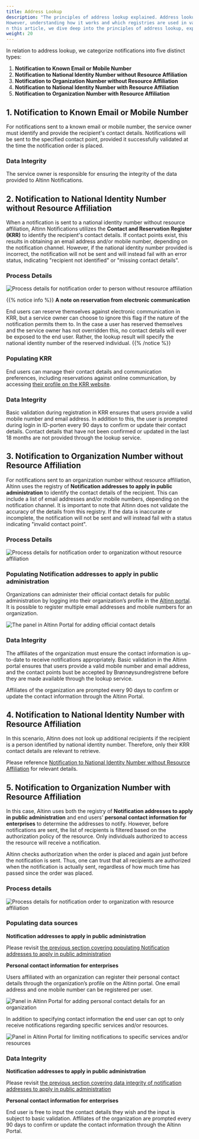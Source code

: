 ```yaml
---
title: Address Lookup
description: "The principles of address lookup explained. Address lookup is one of the benefits of using Altinn Notifications. 
However, understanding how it works and which registries are used in various situations is not easy. 
n this article, we dive deep into the principles of address lookup, explaining the process for different types of notifications."
weight: 20
---
```



In relation to address lookup, we categorize notifications into five distinct types:

1. **Notification to Known Email or Mobile Number**
2. **Notification to National Identity Number without Resource Affiliation**
3. **Notification to Organization Number without Resource Affiliation**
4. **Notification to National Identity Number with Resource Affiliation**
5. **Notification to Organization Number with Resource Affiliation**

## 1. Notification to Known Email or Mobile Number
For notifications sent to a known email or mobile number,
the service owner must identify and provide the recipient's contact details.
Notifications will be sent to the specified contact point,
provided it successfully validated at the time the notification order is placed.

### Data Integrity
The service owner is responsible for ensuring the integrity of the data provided to Altinn Notifications.

## 2. Notification to National Identity Number without Resource Affiliation
When a notification is sent to a national identity number without resource affiliation, 
Altinn Notifications utilizes the **Contact and Reservation Register (KRR)** to identify the recipient's contact details. 
If contact points exist, this results in obtaining an email address and/or mobile number,
depending on the notification channel. 
However, if the national identity number provided is incorrect, 
the notification will not be sent and will instead fail with an error status, indicating "recipient not identified"
or "missing contact details".

### Process Details
![Process details for notification order to person without resource affiliation](person-no-resource-flow.drawio.svg)

{{% notice info %}}
**A note on reservation from electronic communication**

End users can reserve themselves against electronic communication in KRR, 
but a service owner can choose to ignore this flag if the nature of the notification permits them to. 
In the case a user has reserved themselves and the service owner has not overridden this,
no contact details will ever be exposed to the end user. 
Rather, the lookup result will specify the national identity number of the reserved individual.
{{% /notice %}}

### Populating KRR
End users can manage their contact details and communication preferences, 
including reservations against online communication,
by accessing [their profile on the KRR website](https://minprofil.kontaktregisteret.no/).

### Data Integrity

Basic validation during registration in KRR ensures that users provide a valid mobile number and email address.
In addition to this, the user is prompted during login in ID-porten every 90 days to confirm or update their contact details. 
Contact details that have not been confirmed or updated in the last 18 months are not provided through the lookup service.

## 3. Notification to Organization Number without Resource Affiliation

For notifications sent to an organization number without resource affiliation, 
Altinn uses the registry of **Notification addresses to apply in public administration** to identify the contact details of the recipient. 
This can include a list of email addresses and/or mobile numbers, depending on the notification channel. 
It is important to note that Altinn does not validate the accuracy of the details from this registry.
If the data is inaccurate or incomplete, the notification will not be sent and will instead fail with a 
status indicating "invalid contact point".

### Process Details
![Process details for notification order to organization without resource affiliation](org-no-resource-flow.drawio.svg)

### Populating Notification addresses to apply in public administration
Organizations can administer their official contact details for public administration by logging into 
their organization’s profile in the [Altinn portal](https://www.altinn.no). 
It is possible to register multiple email addresses and mobile numbers for an organization. 

![The panel in Altinn Portal for adding official contact details](official-address-panel-portal.PNG "Panel in Altinn Portal for adding official contact details")

### Data Integrity
The affiliates of the organization must ensure the contact information is up-to-date to receive notifications appropriately. 
Basic validation in the Altinn portal ensures that users provide a valid mobile number and email address,
and the contact points bust be accepted by Brønnøysundregistrene before they are made available through the lookup service.

Affiliates of the organization are prompted every 90 days to confirm or update the contact information 
through the Altinn Portal.

## 4. Notification to National Identity Number with Resource Affiliation
In this scenario, Altinn does not look up additional recipients if the recipient is a person identified by 
national identity number. 
Therefore, only their KRR contact details are relevant to retrieve.

Please reference [Notification to National Identity Number without Resource Affiliation](#2-notification-to-national-identity-number-without-resource-affiliation)
for relevant details.

## 5. Notification to Organization Number with Resource Affiliation
In this case, Altinn uses both the registry of  **Notification addresses to apply in public administration** 
and end users' **personal contact information for enterprises** to determine the addresses to notify. 
However, before notifications are sent, the list of recipients is filtered based on the authorization policy of the resource. 
Only individuals authorized to access the resource will receive a notification. 


Altinn checks authorization when the order is placed and again just before the notification is sent. 
Thus, one can trust that all recipients are authorized when the notification is actually sent, 
regardless of how much time has passed since the order was placed.

### Process details
![Process details for notification order to organization with resource affiliation](org-with-resource-flow.drawio.svg)

### Populating data sources
__Notification addresses to apply in public administration__

Please revisit [the previous section covering populating Notification addresses to apply in public administration](#populating-notification-addresses-to-apply-in-public-administration)

__Personal contact information for enterprises__

Users affiliated with an organization can register their personal contact details through the organization’s profile on the Altinn portal. 
One email address and one mobile number can be registered per user.

![Panel in Altinn Portal for adding personal contact details for an organization](user-registered-org-address-panel-portal.PNG "Panel in Altinn Portal for adding personal contact details for an organization")

In addition to specifying contact information the end user can opt to only receive notifications
regarding specific services and/or resources.

![Panel in Altinn Portal for limiting notifications to specific services and/or resources](user-registered-service-spec.PNG "Panel in Altinn Portal for limiting notifications to specific services and/or resources")

### Data Integrity

__Notification addresses to apply in public administration__

Please revisit [the previous section covering data integrity of notification addresses to apply in public administration](#data-integrity-2)


__Personal contact information for enterprises__

End user is free to input the contact details they wish and the input is subject to basic validation. 
Affiliates of the organization are prompted every 90 days to confirm or update the contact information 
through the Altinn Portal.